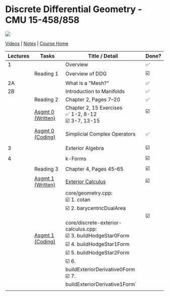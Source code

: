 # Discrete Differential Geometry - CMU 15-458/858

![](https://brickisland.net/DDGSpring2021/wp-content/uploads/2019/01/cropped-cropped-header.png)

[Videos](https://www.youtube.com/playlist?list=PL9_jI1bdZmz0hIrNCMQW1YmZysAiIYSSS) | [Notes](http://www.cs.cmu.edu/~kmcrane/Projects/DDG/paper.pdf) | [Course Home](http://geometry.cs.cmu.edu/ddg)

| Lectures | Tasks                                                        | Title / Detail                                               | Done?                                             |
| -------- | ------------------------------------------------------------ | ------------------------------------------------------------ | ------------------------------------------------- |
| 1        |                                                              | Overview                                                     | ✅                                                 |
|          | Reading 1                                                    | Overview of DDG                                              | ☑️                                                 |
| 2A       |                                                              | What is a "Mesh?"                                            | ✅                                                 |
| 2B       |                                                              | Introduction to Manifolds                                    | ✅                                                 |
|          | Reading 2                                                    | Chapter 2, Pages 7–20                                        | ✅                                                 |
|          | [Asgmt 0 (Written)](https://github.com/andy1li/cmu-ddg/blob/main/exercises/0_exercises.md) | Chapter 2, 15 Exercises<br />✅ 1-2, 8-12 <br />☑️ 3-7, 13-15  | ☑️<br /><br />                                     |
|          | [Asgmt 0 (Coding)](https://github.com/andy1li/cmu-ddg/blob/main/solution/0-simplicial-complex-operators.cpp) | Simplicial Complex Operators                                 | ✅                                                 |
|          |                                                              |                                                              |                                                   |
| 3        |                                                              | Exterior Algebra                                             | ☑️                                                 |
| 4        |                                                              | k-Forms                                                      | ☑️                                                 |
|          | Reading 3                                                    | Chapter 4, Pages 45–65                                       | ☑️                                                 |
|          | [Asgmt 1 (Written)](https://github.com/andy1li/cmu-ddg/blob/main/exercises/1_exercises.md) | [Exterior Calculus](https://brickisland.net/DDGSpring2019/wp-content/uploads/2019/02/ExteriorCalculus-1.pdf) | ☑️                                                 |
|          | [Asgmt 1 (Coding)](https://github.com/andy1li/cmu-ddg/blob/main/solution/1-discrete-exterior-calculus.cpp) | core/geometry.cpp: <br />☑️ 1. cotan<br />☑️ 2. barycentricDualArea<br /><br />core/discrete-exterior-calculus.cpp:<br />☑️ 3. buildHodgeStar0Form<br />☑️ 4. buildHodgeStar1Form<br />☑️ 5. buildHodgeStar2Form<br />☑️ 6. buildExteriorDerivative0Form<br />☑️ 7. buildExteriorDerivative1Form` | ☑️<br /><br /><br /><br /><br /><br /><br /><br /> |
|          |                                                              |                                                              |                                                   |

